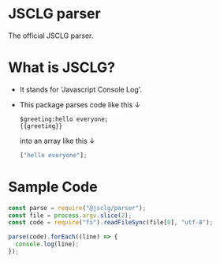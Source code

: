 # JSCLG parser

The official JSCLG parser.

# What is JSCLG?

- It stands for 'Javascript Console Log'.
- This package parses code like this ↓

  ```
  $greeting:hello everyone;
  {{greeting}}
  ```

  into an array like this ↓

  ```js
  ["hello everyone"];
  ```

# Sample Code

```js
const parse = require("@jsclg/parser");
const file = process.argv.slice(2);
const code = require("fs").readFileSync(file[0], "utf-8");

parse(code).forEach((line) => {
  console.log(line);
});
```

